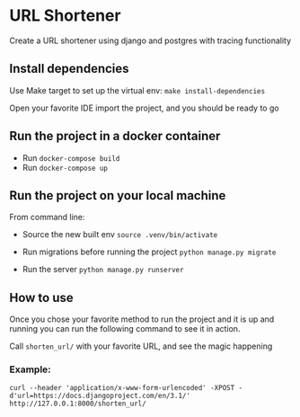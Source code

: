 # URL Shortener
Create a URL shortener using django and postgres with tracing functionality

## Install dependencies
Use Make target to set up the virtual env:
`make install-dependencies`

Open your favorite IDE import the project, and you should be ready to go

## Run the project in a docker container

* Run `docker-compose build`
* Run `docker-compose up`

## Run the project on your local machine
From command line:

* Source the new built env `source .venv/bin/activate`

* Run migrations before running the project `python manage.py migrate`

* Run the server `python manage.py runserver`

## How to use
Once you chose your favorite method to run the project and it is up and running you can run the following command to see it in action. 

 Call `shorten_url/` with your favorite URL, and see the magic happening

### Example:
```
curl --header 'application/x-www-form-urlencoded' -XPOST -d'url=https://docs.djangoproject.com/en/3.1/' http://127.0.0.1:8000/shorten_url/
```
